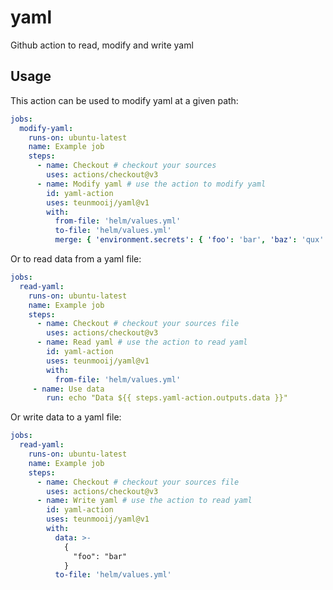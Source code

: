 # yaml

Github action to read, modify and write yaml

## Usage

This action can be used to modify yaml at a given path:

```yml
jobs:
  modify-yaml:
    runs-on: ubuntu-latest
    name: Example job
    steps:
      - name: Checkout # checkout your sources
        uses: actions/checkout@v3
      - name: Modify yaml # use the action to modify yaml
        id: yaml-action
        uses: teunmooij/yaml@v1
        with:
          from-file: 'helm/values.yml'
          to-file: 'helm/values.yml'
          merge: { 'environment.secrets': { 'foo': 'bar', 'baz': 'qux' } }
```

Or to read data from a yaml file:

```yml
jobs:
  read-yaml:
    runs-on: ubuntu-latest
    name: Example job
    steps:
      - name: Checkout # checkout your sources file
        uses: actions/checkout@v3
      - name: Read yaml # use the action to read yaml
        id: yaml-action
        uses: teunmooij/yaml@v1
        with:
          from-file: 'helm/values.yml'
     - name: Use data
        run: echo "Data ${{ steps.yaml-action.outputs.data }}"
```

Or write data to a yaml file:

```yml
jobs:
  read-yaml:
    runs-on: ubuntu-latest
    name: Example job
    steps:
      - name: Checkout # checkout your sources file
        uses: actions/checkout@v3
      - name: Write yaml # use the action to read yaml
        id: yaml-action
        uses: teunmooij/yaml@v1
        with:
          data: >-
            {
              "foo": "bar"
            }
          to-file: 'helm/values.yml'
```
